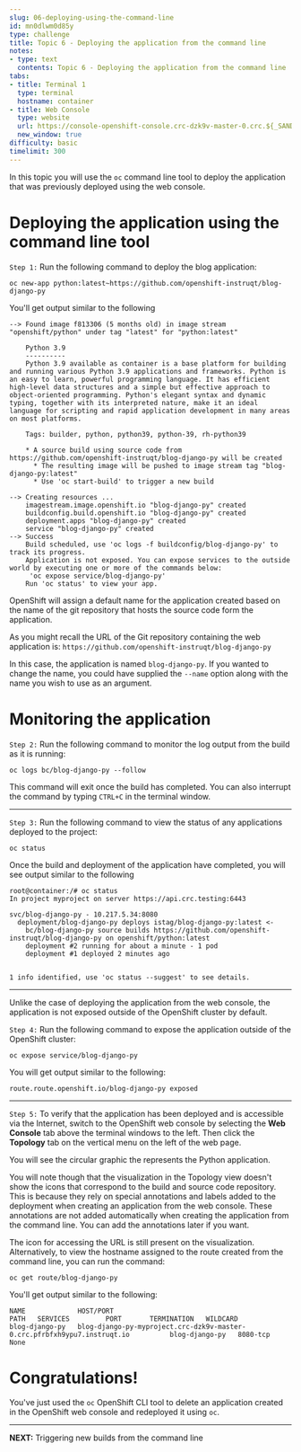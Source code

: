 ```yaml
---
slug: 06-deploying-using-the-command-line
id: mn0dlwm0d85y
type: challenge
title: Topic 6 - Deploying the application from the command line
notes:
- type: text
  contents: Topic 6 - Deploying the application from the command line
tabs:
- title: Terminal 1
  type: terminal
  hostname: container
- title: Web Console
  type: website
  url: https://console-openshift-console.crc-dzk9v-master-0.crc.${_SANDBOX_ID}.instruqt.io
  new_window: true
difficulty: basic
timelimit: 300
---
```


In this topic you will use the `oc` command line tool to deploy the application that was previously deployed using the web console.

# Deploying the application using the command line tool

`Step 1:` Run the following command to deploy the blog application:

```
oc new-app python:latest~https://github.com/openshift-instruqt/blog-django-py
```

You'll get output similar to the following

```
--> Found image f813306 (5 months old) in image stream "openshift/python" under tag "latest" for "python:latest"

    Python 3.9
    ----------
    Python 3.9 available as container is a base platform for building and running various Python 3.9 applications and frameworks. Python is an easy to learn, powerful programming language. It has efficient high-level data structures and a simple but effective approach to object-oriented programming. Python's elegant syntax and dynamic typing, together with its interpreted nature, make it an ideal language for scripting and rapid application development in many areas on most platforms.

    Tags: builder, python, python39, python-39, rh-python39

    * A source build using source code from https://github.com/openshift-instruqt/blog-django-py will be created
      * The resulting image will be pushed to image stream tag "blog-django-py:latest"
      * Use 'oc start-build' to trigger a new build

--> Creating resources ...
    imagestream.image.openshift.io "blog-django-py" created
    buildconfig.build.openshift.io "blog-django-py" created
    deployment.apps "blog-django-py" created
    service "blog-django-py" created
--> Success
    Build scheduled, use 'oc logs -f buildconfig/blog-django-py' to track its progress.
    Application is not exposed. You can expose services to the outside world by executing one or more of the commands below:
     'oc expose service/blog-django-py'
    Run 'oc status' to view your app.
```

OpenShift will assign a default name for the application created based on the name of the git repository that hosts the source code form the application.

As you might recall the URL of the Git repository containing the web application is: `https://github.com/openshift-instruqt/blog-django-py`

In this case, the application is named `blog-django-py`. If you wanted to change the name, you could have supplied the ``--name`` option along with the name you wish to use as an argument.

# Monitoring the application

`Step 2:` Run the following command to monitor the log output from the build as it is running:

```
oc logs bc/blog-django-py --follow
```

This command will exit once the build has completed. You can also interrupt the command by typing `CTRL+C` in the terminal window.

----

`Step 3:` Run the following command to view the status of any applications deployed to the project:

```
oc status
```

Once the build and deployment of the application have completed, you will see output similar to the following

```
root@container:/# oc status
In project myproject on server https://api.crc.testing:6443

svc/blog-django-py - 10.217.5.34:8080
  deployment/blog-django-py deploys istag/blog-django-py:latest <-
    bc/blog-django-py source builds https://github.com/openshift-instruqt/blog-django-py on openshift/python:latest
    deployment #2 running for about a minute - 1 pod
    deployment #1 deployed 2 minutes ago


1 info identified, use 'oc status --suggest' to see details.
```
----

Unlike the case of deploying the application from the web console, the application is not exposed outside of the OpenShift cluster by default.

`Step 4:` Run the following command to expose the application outside of the OpenShift cluster:


```
oc expose service/blog-django-py
```

You will get output similar to the following:

```
route.route.openshift.io/blog-django-py exposed
```

----

`Step 5:` To verify that the application has been deployed and is accessible via the Internet, switch to the OpenShift web console by selecting the **Web Console** tab above the terminal windows to the left. Then click the **Topology** tab on the vertical menu on the left of the web page.

You will see the circular graphic the represents the Python application.

You will note though that the visualization in the Topology view doesn't show the icons that correspond to the build and source code repository. This is because they rely on special annotations and labels added to the deployment when creating an application from the web console. These annotations are not added automatically when creating the application from the command line. You can add the annotations later if you want.

The icon for accessing the URL is still present on the visualization. Alternatively, to view the hostname assigned to the route created from the command line, you can run the command:

```
oc get route/blog-django-py
```

You'll get output similar to the following:

```
NAME             HOST/PORT                                                                  PATH   SERVICES         PORT       TERMINATION   WILDCARD
blog-django-py   blog-django-py-myproject.crc-dzk9v-master-0.crc.pfrbfxh9ypu7.instruqt.io          blog-django-py   8080-tcp                 None
```

# Congratulations!

You've just used the `oc` OpenShift CLI tool to delete an application created in the OpenShift web console and redeployed it using `oc`.

----

**NEXT:** Triggering new builds from the command line
